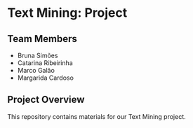 # Text Mining: Project

## Team Members
- Bruna Simões
- Catarina Ribeirinha
- Marco Galão
- Margarida Cardoso

## Project Overview
This repository contains materials for our Text Mining project.
